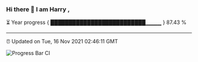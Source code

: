 ### Hi there 👋 I am Harry , 

⏳ Year progress { ██████████████████████████▁▁▁▁ } 87.43 %

---

⏰ Updated on Tue, 16 Nov 2021 02:46:11 GMT

![Progress Bar CI](https://github.com/duykhang68/duykhang68/workflows/Progress%20Bar%20CI/badge.svg)

